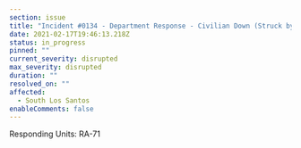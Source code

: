 ```yaml
---
section: issue
title: "Incident #0134 - Department Response - Civilian Down (Struck by Vehicle)"
date: 2021-02-17T19:46:13.218Z
status: in_progress
pinned: ""
current_severity: disrupted
max_severity: disrupted
duration: ""
resolved_on: ""
affected:
  - South Los Santos
enableComments: false
---
```

Responding Units: RA-71